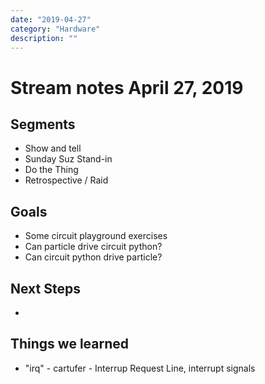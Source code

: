 ```yaml
---
date: "2019-04-27"
category: "Hardware"
description: ""
---
```


# Stream notes April 27, 2019

## Segments

- Show and tell
- Sunday Suz Stand-in
- Do the Thing
- Retrospective / Raid

## Goals

- Some circuit playground exercises
- Can particle drive circuit python?
- Can circuit python drive particle?

## Next Steps

-

## Things we learned

- "irq" - cartufer - Interrup Request Line, interrupt signals
